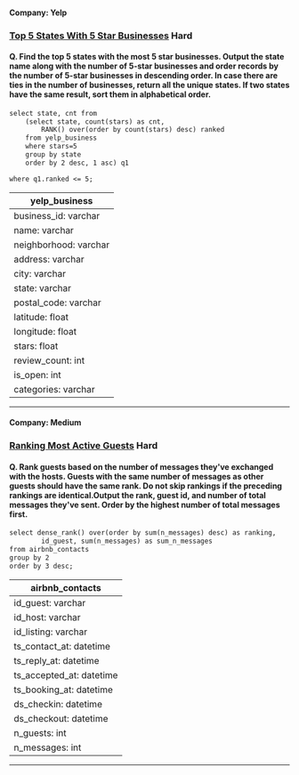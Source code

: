 #### Company: Yelp

### [Top 5 States With 5 Star Businesses](https://platform.stratascratch.com/coding/10046-top-5-states-with-5-star-businesses?code_type=1) Hard

#### Q. Find the top 5 states with the most 5 star businesses. Output the state name along with the number of 5-star businesses and order records by the number of 5-star businesses in descending order. In case there are ties in the number of businesses, return all the unique states. If two states have the same result, sort them in alphabetical order.

```diff
select state, cnt from
    (select state, count(stars) as cnt,
        RANK() over(order by count(stars) desc) ranked
    from yelp_business
    where stars=5
    group by state
    order by 2 desc, 1 asc) q1

where q1.ranked <= 5;


```

| yelp_business            |
|--------------------------|
| business_id: varchar     |
| name: varchar            |
| neighborhood: varchar    |
| address: varchar         |
| city: varchar            |
| state: varchar           |
| postal_code: varchar     |
| latitude: float          |
| longitude: float         |
| stars: float             |
| review_count: int        |
| is_open: int             |
| categories: varchar      |


---

#### Company: Medium

### [Ranking Most Active Guests](https://platform.stratascratch.com/coding/10046-top-5-states-with-5-star-businesses?code_type=1) Hard

#### Q. Rank guests based on the number of messages they've exchanged with the hosts. Guests with the same number of messages as other guests should have the same rank. Do not skip rankings if the preceding rankings are identical.Output the rank, guest id, and number of total messages they've sent. Order by the highest number of total messages first.

```diff
select dense_rank() over(order by sum(n_messages) desc) as ranking,
        id_guest, sum(n_messages) as sum_n_messages
from airbnb_contacts
group by 2
order by 3 desc;


```

| airbnb_contacts          |
|--------------------------|
| id_guest: varchar        |
| id_host: varchar
| id_listing: varchar 
| ts_contact_at: datetime
| ts_reply_at: datetime
| ts_accepted_at: datetime
| ts_booking_at: datetime
| ds_checkin: datetime
| ds_checkout: datetime
| n_guests: int
| n_messages: int


---
